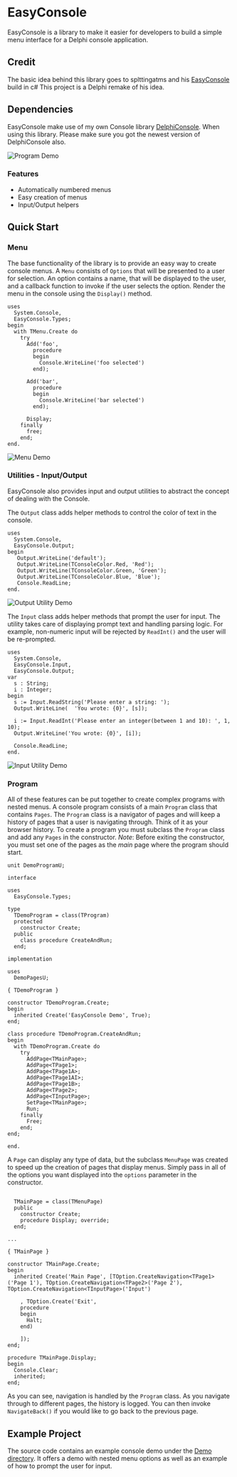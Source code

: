 # EasyConsole
EasyConsole is a library to make it easier for developers to build a simple menu interface for a Delphi  console application.

## Credit

The basic idea behind this library goes to splttingatms and his [EasyConsole](https://github.com/splttingatms/EasyConsole) build in c#
This project is a Delphi remake of his idea. 

## Dependencies

EasyConsole make use of my own Console library [DelphiConsole](https://github.com/JensBorrisholt/DelphiConsole). When using this library. Please make sure you got the newest version of DelphiConsole also.

![Program Demo](http://borrisholt.dk/GitHub/Images/EasyConsole/Image1.gif)

### Features
* Automatically numbered menus
* Easy creation of menus
* Input/Output helpers

## Quick Start
### Menu
The base functionality of the library is to provide an easy way to create console menus. A `Menu` consists of `Options` that will be presented to a user for selection. An option contains a name, that will be displayed to the user, and a callback function to invoke if the user selects the option. Render the menu in the console using the `Display()` method.

```Delphi
uses
  System.Console,
  EasyConsole.Types;
begin
  with TMenu.Create do
    try
      Add('foo',
        procedure
        begin
          Console.WriteLine('foo selected')
        end);

      Add('bar',
        procedure
        begin
          Console.WriteLine('bar selected')
        end);

      Display;
    finally
      free;
    end;
end.
```
![Menu Demo](http://borrisholt.dk/GitHub/Images/EasyConsole/Image2.png)


### Utilities - Input/Output
EasyConsole also provides input and output utilities to abstract the concept of dealing with the Console.

The `Output` class adds helper methods to control the color of text in the console.

```Delphi
uses
  System.Console,
  EasyConsole.Output;
begin
   Output.WriteLine('default');
   Output.WriteLine(TConsoleColor.Red, 'Red');
   Output.WriteLine(TConsoleColor.Green, 'Green');
   Output.WriteLine(TConsoleColor.Blue, 'Blue');
   Console.ReadLine;
end.
```

![Output Utility Demo](http://borrisholt.dk/GitHub/Images/EasyConsole/Image3.png)

The `Input` class adds helper methods that prompt the user for input. The utility takes care of displaying prompt text and handling parsing logic. For example, non-numeric input will be rejected by `ReadInt()` and the user will be re-prompted.

```Delphi
uses
  System.Console,
  EasyConsole.Input,
  EasyConsole.Output;
var
  s : String;
  i : Integer;
begin
  s := Input.ReadString('Please enter a string: ');
  Output.WriteLine(  'You wrote: {0}', [s]);

  i := Input.ReadInt('Please enter an integer(between 1 and 10): ', 1, 10);
  Output.WriteLine('You wrote: {0}', [i]);

  Console.ReadLine;
end.
```

![Input Utility Demo](http://borrisholt.dk/GitHub/Images/EasyConsole/Input.png)

### Program
All of these features can be put together to create complex programs with nested menus. A console program consists of a main `Program` class that contains `Pages`. The `Program` class is a navigator of pages and will keep a history of pages that a user is navigating through. Think of it as your browser history. To create a program you must subclass the `Program` class and add any `Pages` in the constructor. _Note_: Before exiting the constructor, you must set one of the pages as the _main_ page where the program should start.

```Delphi
unit DemoProgramU;

interface

uses
  EasyConsole.Types;

type
  TDemoProgram = class(TProgram)
  protected
    constructor Create;
  public
    class procedure CreateAndRun;
  end;

implementation

uses
  DemoPagesU;

{ TDemoProgram }

constructor TDemoProgram.Create;
begin
  inherited Create('EasyConsole Demo', True);
end;

class procedure TDemoProgram.CreateAndRun;
begin
  with TDemoProgram.Create do
    try
      AddPage<TMainPage>;
      AddPage<TPage1>;
      AddPage<TPage1A>;
      AddPage<TPage1AI>;
      AddPage<TPage1B>;
      AddPage<TPage2>;
      AddPage<TInputPage>;
      SetPage<TMainPage>;
      Run;
    finally
      Free;
    end;
end;

end.
```

A `Page` can display any type of data, but the subclass `MenuPage` was created to speed up the creation of pages that display menus. Simply pass in all of the options you want displayed into the `options` parameter in the constructor.

```Delphi

  TMainPage = class(TMenuPage)
  public
    constructor Create;
    procedure Display; override;
  end;

...

{ TMainPage }

constructor TMainPage.Create;
begin
  inherited Create('Main Page', [TOption.CreateNavigation<TPage1>('Page 1'), TOption.CreateNavigation<TPage2>('Page 2'), TOption.CreateNavigation<TInputPage>('Input')

    , TOption.Create('Exit',
    procedure
    begin
      Halt;
    end)

    ]);
end;

procedure TMainPage.Display;
begin
  Console.Clear;
  inherited;
end;

```

As you can see, navigation is handled by the `Program` class. As you navigate through to different pages, the history is logged. You can then invoke `NavigateBack()` if you would like to go back to the previous page.

## Example Project
The source code contains an example console demo under the [Demo directory](https://github.com/JensBorrisholt/EasyConsole/tree/master/Demo). It offers a demo with nested menu options as well as an example of how to prompt the user for input.
